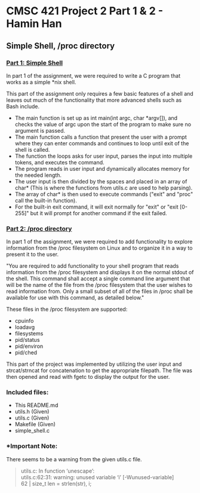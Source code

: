 # CMSC 421 Project 2 Part 1 & 2 - Hamin Han
## Simple Shell, /proc directory </br> 

### <ins> Part 1: Simple Shell </ins> </br>

In part 1 of the assignment, we were required to write a C program that works as a simple *nix shell. </br>

This part of the assignment only requires a few basic features of a shell and leaves out much of the functionality that more advanced shells such as Bash include. </br>
* The main function is set up as int main(int argc, char *argv[]), and checks the value of argc upon the start of the program to make sure no argument is passed.
* The main function calls a function that present the user with a prompt where they can enter commands and continues to loop until exit of the shell is called.
* The function the loops asks for user input, parses the input into multiple tokens, and executes the command.
* The program reads in user input and dynamically allocates memory for the needed length.
* The user input is then divided by the spaces and placed in an array of char* (This is where the functions from utils.c are used to help parsing).
* The array of char* is then used to execute commands ("exit" and "proc" call the built-in function).
* For the built-in exit command, it will exit normally for "exit" or "exit [0-255]" but it will prompt for another command if the exit failed.

### <ins> Part 2: /proc directory </ins> </br>

In part 1 of the assignment, we were required to add functionality to explore information from the /proc filesystem on Linux and to organize it in a way to present it to the user. </br>

"You are required to add functionality to your shell program that reads information from the /proc filesystem and displays it on the normal stdout of the shell. This command shall accept a single command line argument that will be the name of the file from the /proc filesystem that the user wishes to read information from. Only a small subset of all of the files in /proc shall be available for use with this command, as detailed below." </br>

These files in the /proc filesystem are supported:

* cpuinfo
* loadavg
* filesystems
* pid/status
* pid/environ
* pid/ched

This part of the project was implemented by utilizing the user input and strcat/strncat for concatenation to get the appropriate filepath. The file was then opened and read with fgetc to display the output for the user.

### Included files:
* This README.md
* utils.h (Given)
* utils.c (Given)
* Makefile (Given)
* simple_shell.c

### *Important Note:

There seems to be a warning from the given utils.c file.

> utils.c: In function ‘unescape’: </br>
  utils.c:62:31: warning: unused variable ‘i’ [-Wunused-variable] </br>
   62 |     size_t len = strlen(str), i; </br>
